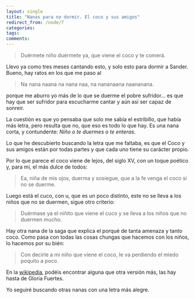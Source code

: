 ```yaml
---
layout: single
title: "Nanas para no dormir. El coco y sus amigos"
redirect_from: /node/7
categories:
tags: 
comments: 
---
```

> Duérmete niño duérmete ya, que viene el coco y te comerá.

Llevo ya como tres meses cantando esto, y solo esto para dormir a Sander. Bueno, hay ratos en los que me paso al

> Na nana naana na nana naa, na nananaana naananana.

porque me aburro yo más de lo que se duerme el pobre sufridor... es que hay que ser sufridor para escucharme cantar y aún así ser capaz de sonreir.

La cuestión es que yo pensaba que solo me sabía el estribillo, que había más letra, pero resulta que no, que eso es todo lo que hay. Es una nana corta, y contundente: _Niño o te duermes o te enteras_.

Lo que he descubierto buscando la letra que me faltaba, es que el Coco y sus amigos están por todas partes y que cada uno tiene su carácter propio.

Por lo que parece el coco viene de lejos, del siglo XV, con un toque poético y, para mi, el más dulce de todos:

> Ea, niña de mis ojos, duerma y sosiegue, que a la fe venga el coco si no se duerme.

Luego está el cuco, con u, que es un poco distinto, este no se lleva a los niños que no se duermen, sigue otro criterio:

> Duérmase ya el niñito que viene el cuco y se lleva a los niños que no duermen mucho.

Hay otra nana de la saga que explica el porqué de tanta amenaza y tanto coco. Como pasa con todas las cosas chungas que hacemos con los niños, lo hacemos por su bién:

> Con decirle a mi niño que viene el coco, le va perdiendo el miedo poquito a poco.

En la [wikipedia](http://es.wikipedia.org/wiki/Coco_(folclore)), podéis encontrar alguna que otra versión más, las hay hasta de Gloria Fuertes.

Yo seguiré buscando otras nanas con una letra más alegre.

